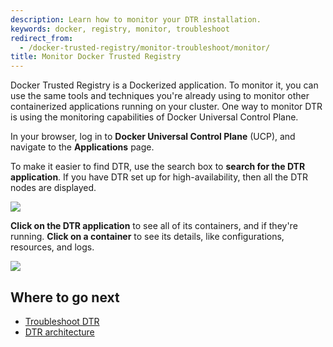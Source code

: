 ```yaml
---
description: Learn how to monitor your DTR installation.
keywords: docker, registry, monitor, troubleshoot
redirect_from:
  - /docker-trusted-registry/monitor-troubleshoot/monitor/
title: Monitor Docker Trusted Registry
---
```

Docker Trusted Registry is a Dockerized application. To monitor it, you can use the same tools and techniques you're already using to monitor other containerized applications running on your cluster. One way to monitor DTR is using the monitoring capabilities of Docker Universal Control Plane.

In your browser, log in to **Docker Universal Control Plane** (UCP), and navigate to the **Applications** page.

To make it easier to find DTR, use the search box to **search for the DTR application**. If you have DTR set up for high-availability, then all the DTR nodes are displayed.

![](../images/monitor-1.png)

**Click on the DTR application** to see all of its containers, and if they're running. **Click on a container** to see its details, like configurations, resources, and logs.

![](../images/monitor-2.png)

## Where to go next

* [Troubleshoot DTR](troubleshoot.md)
* [DTR architecture](../architecture.md)